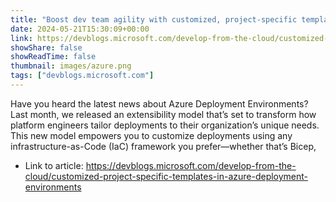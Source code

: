 ```yaml
---
title: "Boost dev team agility with customized, project-specific templates in Azure Deployment Environments"
date: 2024-05-21T15:30:09+00:00
link: https://devblogs.microsoft.com/develop-from-the-cloud/customized-project-specific-templates-in-azure-deployment-environments
showShare: false
showReadTime: false
thumbnail: images/azure.png
tags: ["devblogs.microsoft.com"]
---
```

Have you heard the latest news about Azure Deployment Environments? Last month, we released an extensibility model that’s set to transform how platform engineers tailor deployments to their organization’s unique needs. This new model empowers you to customize deployments using any infrastructure-as-Code (IaC) framework you prefer—whether that’s Bicep,

- Link to article: https://devblogs.microsoft.com/develop-from-the-cloud/customized-project-specific-templates-in-azure-deployment-environments